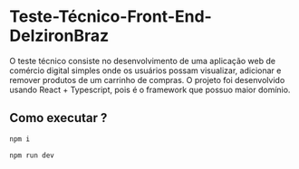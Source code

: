 # Teste-Técnico-Front-End-DelzironBraz

O teste técnico consiste no desenvolvimento de uma aplicação web de comércio digital simples onde os usuários possam visualizar, adicionar e remover produtos de um carrinho de compras. O projeto foi desenvolvido usando React + Typescript, pois é o framework que possuo maior domínio.

## Como executar ?

```bash
npm i
```

```bash
npm run dev
```